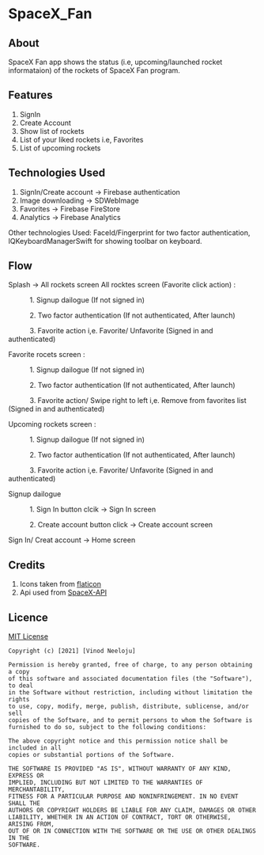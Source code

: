 # SpaceX_Fan

## About

SpaceX Fan app shows the status (i.e, upcoming/launched rocket informataion) of the rockets of SpaceX Fan program. 

## Features

1. SignIn
2. Create Account
3. Show list of rockets
4. List of your liked rockets i.e, Favorites 
5. List of upcoming rockets

## Technologies Used

1. SignIn/Create account -> Firebase authentication
2. Image downloading -> SDWebImage 
3. Favorites -> Firebase FireStore
4. Analytics -> Firebase Analytics

Other technologies Used: FaceId/Fingerprint for two factor authentication, IQKeyboardManagerSwift for showing toolbar on keyboard.

## Flow

Splash -> All rockets screen 
All rocktes screen (Favorite click action) :

&nbsp;&nbsp;&nbsp;&nbsp;&nbsp;&nbsp;&nbsp;&nbsp;&nbsp;&nbsp; 1. Signup dailogue (If not signed in)

&nbsp;&nbsp;&nbsp;&nbsp;&nbsp;&nbsp;&nbsp;&nbsp;&nbsp;&nbsp; 2. Two factor authentication (If not authenticated, After launch)

&nbsp;&nbsp;&nbsp;&nbsp;&nbsp;&nbsp;&nbsp;&nbsp;&nbsp;&nbsp; 3. Favorite action i,e. Favorite/ Unfavorite (Signed in and authenticated)
                
Favorite rocets screen :

&nbsp;&nbsp;&nbsp;&nbsp;&nbsp;&nbsp;&nbsp;&nbsp;&nbsp;&nbsp; 1. Signup dailogue (If not signed in)

&nbsp;&nbsp;&nbsp;&nbsp;&nbsp;&nbsp;&nbsp;&nbsp;&nbsp;&nbsp; 2. Two factor authentication (If not authenticated, After launch)

&nbsp;&nbsp;&nbsp;&nbsp;&nbsp;&nbsp;&nbsp;&nbsp;&nbsp;&nbsp; 3. Favorite action/ Swipe right to left i,e. Remove from favorites list (Signed in and authenticated)

Upcoming rockets screen :

&nbsp;&nbsp;&nbsp;&nbsp;&nbsp;&nbsp;&nbsp;&nbsp;&nbsp;&nbsp; 1. Signup dailogue (If not signed in)

&nbsp;&nbsp;&nbsp;&nbsp;&nbsp;&nbsp;&nbsp;&nbsp;&nbsp;&nbsp; 2. Two factor authentication (If not authenticated, After launch)

&nbsp;&nbsp;&nbsp;&nbsp;&nbsp;&nbsp;&nbsp;&nbsp;&nbsp;&nbsp; 3. Favorite action i,e. Favorite/ Unfavorite (Signed in and authenticated)

Signup dailogue 
                        
&nbsp;&nbsp;&nbsp;&nbsp;&nbsp;&nbsp;&nbsp;&nbsp;&nbsp;&nbsp; 1. Sign In button clcik -> Sign In screen

&nbsp;&nbsp;&nbsp;&nbsp;&nbsp;&nbsp;&nbsp;&nbsp;&nbsp;&nbsp; 2. Create account button click -> Create account screen

Sign In/ Creat account -> Home screen 


## Credits 

1. Icons taken from [flaticon](http://flaticon.com/)
2. Api used from [SpaceX-API](https://github.com/r-spacex/SpaceX-API)

## Licence 

[MIT License](https://choosealicense.com/licenses/mit/#)

```
Copyright (c) [2021] [Vinod Neeloju]

Permission is hereby granted, free of charge, to any person obtaining a copy
of this software and associated documentation files (the "Software"), to deal
in the Software without restriction, including without limitation the rights
to use, copy, modify, merge, publish, distribute, sublicense, and/or sell
copies of the Software, and to permit persons to whom the Software is
furnished to do so, subject to the following conditions:

The above copyright notice and this permission notice shall be included in all
copies or substantial portions of the Software.

THE SOFTWARE IS PROVIDED "AS IS", WITHOUT WARRANTY OF ANY KIND, EXPRESS OR
IMPLIED, INCLUDING BUT NOT LIMITED TO THE WARRANTIES OF MERCHANTABILITY,
FITNESS FOR A PARTICULAR PURPOSE AND NONINFRINGEMENT. IN NO EVENT SHALL THE
AUTHORS OR COPYRIGHT HOLDERS BE LIABLE FOR ANY CLAIM, DAMAGES OR OTHER
LIABILITY, WHETHER IN AN ACTION OF CONTRACT, TORT OR OTHERWISE, ARISING FROM,
OUT OF OR IN CONNECTION WITH THE SOFTWARE OR THE USE OR OTHER DEALINGS IN THE
SOFTWARE. 
```


                                           
